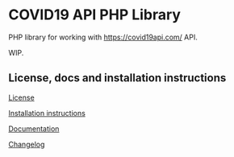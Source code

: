 COVID19 API PHP Library
=======================

PHP library for working with https://covid19api.com/ API.

WIP.

License, docs and installation instructions
-------------------------------------------

[License](LICENSE)

[Installation instructions](doc/INSTALL.md)

[Documentation](doc/DOC.md)

[Changelog](doc/CHANGELOG.md)

